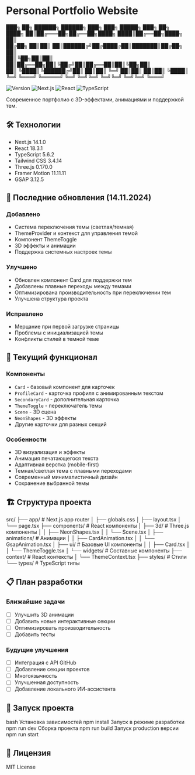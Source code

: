# Personal Portfolio Website


 ███╗   ██╗ ██████╗ ██████╗ ███╗   ███╗ █████╗ ███╗   ██╗   
 ████╗  ██║██╔═══██╗██╔══██╗████╗ ████║██╔══██╗████╗  ██║   
 ██╔██╗ ██║██║   ██║██████╔╝██╔████╔██║███████║██╔██╗ ██║  
 ██║╚██╗██║██║   ██║██╔══██╗██║╚██╔╝██║██╔══██║██║╚██╗██║    
 ██║ ╚████║╚██████╔╝██║  ██║██║ ╚═╝ ██║██║  ██║██║ ╚████║   
 ╚═╝  ╚═══╝ ╚═════╝ ╚═╝  ╚═╝╚═╝     ╚═╝╚═╝  ╚═╝╚═╝  ╚═══╝ 

![Version](https://img.shields.io/badge/version-0.1.0-blue)
![Next.js](https://img.shields.io/badge/Next.js-14.1.0-black)
![React](https://img.shields.io/badge/React-18.3.1-61dafb)
![TypeScript](https://img.shields.io/badge/TypeScript-5.6.2-blue)

Современное портфолио с 3D-эффектами, анимациями и поддержкой тем.

## 🛠 Технологии

* Next.js 14.1.0
* React 18.3.1
* TypeScript 5.6.2
* Tailwind CSS 3.4.14
* Three.js 0.170.0
* Framer Motion 11.11.11
* GSAP 3.12.5

## 🔄 Последние обновления (14.11.2024)

### Добавлено
* Система переключения темы (светлая/темная)
* ThemeProvider и контекст для управления темой
* Компонент ThemeToggle
* 3D эффекты и анимации
* Поддержка системных настроек темы

### Улучшено
* Обновлен компонент Card для поддержки тем
* Добавлены плавные переходы между темами
* Оптимизирована производительность при переключении тем
* Улучшена структура проекта

### Исправлено
* Мерцание при первой загрузке страницы
* Проблемы с инициализацией темы
* Конфликты стилей в темной теме

## 🚀 Текущий функционал

### Компоненты
* `Card` - базовый компонент для карточек
* `ProfileCard` - карточка профиля с анимированным текстом
* `SecondaryCard` - дополнительная карточка
* `ThemeToggle` - переключатель темы
* `Scene` - 3D сцена
* `NeonShapes` - 3D эффекты
* Другие карточки для разных секций

### Особенности
* 3D визуализация и эффекты
* Анимация печатающегося текста
* Адаптивная верстка (mobile-first)
* Темная/светлая тема с плавными переходами
* Современный минималистичный дизайн
* Сохранение выбранной темы

## 🏗 Структура проекта
src/
├── app/ # Next.js app router
│ ├── globals.css
│ ├── layout.tsx
│ └── page.tsx
├── components/ # React компоненты
│ ├── 3d/ # Three.js компоненты
│ │ ├── NeonShapes.tsx
│ │ └── Scene.tsx
│ ├── animations/ # Анимации
│ │ ├── CardAnimation.tsx
│ │ └── GsapAnimation.tsx
│ ├── ui/ # Базовые UI компоненты
│ │ ├── Card.tsx
│ │ └── ThemeToggle.tsx
│ └── widgets/ # Составные компоненты
├── context/ # React контексты
│ └── ThemeContext.tsx
├── styles/ # Стили
└── types/ # TypeScript типы


## 📋 План разработки

### Ближайшие задачи
- [ ] Улучшить 3D анимации
- [ ] Добавить новые интерактивные секции
- [ ] Оптимизировать производительность
- [ ] Добавить тесты

### Будущие улучшения
- [ ] Интеграция с API GitHub
- [ ] Добавление секции проектов
- [ ] Многоязычность
- [ ] Улучшенная доступность
- [ ] Добавление локального ИИ-ассистента

## 🚀 Запуск проекта
bash
Установка зависимостей
npm install
Запуск в режиме разработки
npm run dev
Сборка проекта
npm run build
Запуск production версии
npm run start

## 📄 Лицензия

MIT License